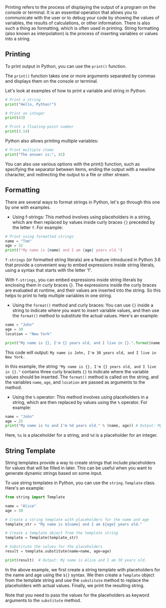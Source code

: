 Printing refers to the process of displaying the output of a program on the console or terminal. It is an essential operation that allows you to communicate with the user or to debug your code by showing the values of variables, the results of calculations, or other information.
There is also such a thing as formatting, which is often used in printing. String formatting (also known as interpolation) is the process of inserting variables or values into a string.

## Printing

To print output in Python, you can use the `print()` function.

The `print()` function takes one or more arguments separated by commas and displays them on the console or terminal.

Let's look at examples of how to print a variable and string in Python:

```python
# Print a string
print("Hello, Python!")

# Print an integer
print(43)

# Print a floating-point number
print(3.14)
```

Python also allows printing multiple variables:

```python
# Print multiple items
print("The answer is:", 42)
```

You can also use various options with the print() function, such as specifying the separator between items, ending the output with a newline character, and redirecting the output to a file or other stream.

## Formatting

There are several ways to format strings in Python, let's go through this one by one with examples.

- Using f-strings: This method involves using placeholders in a string, which are then replaced by values inside curly braces `{}` preceded by the letter `f`. For example:

```python
# Print using formatted strings
name = "Tom"
age = 32
print(f"My name is {name} and I am {age} years old.")
```

`f-strings` (or formatted string literals) are a feature introduced in Python 3.6 that provide a convenient way to embed expressions inside string literals, using a syntax that starts with the letter 'f'.

With `f-strings`, you can embed expressions inside string literals by enclosing them in curly braces {}. The expressions inside the curly braces are evaluated at runtime, and their values are inserted into the string. So this helps to print to help multiple variables in one string.

- Using the `format()` method and curly braces: You can use `{}` inside a string to indicate where you want to insert variable values, and then use the `format()` method to substitute the actual values. Here's an example:

```python
name = "John"
age = 30
location = "New York"

print("My name is {}, I'm {} years old, and I live in {}.".format(name, age, location))
```

This code will output: `My name is John, I'm 30 years old, and I live in New York.`

In this example, the string `"My name is {}, I'm {} years old, and I live in {}."` contains three curly brackets `{}` to indicate where the variable values should be inserted. The `format()` method is called on the string, and the variables `name`, `age`, and `location` are passed as arguments to the method.

- Using the `%` operator: This method involves using placeholders in a string, which are then replaced by values using the `%` operator. For example:

```python
name = "John"
age = 25
print("My name is %s and I'm %d years old." % (name, age)) # Output: My name is John and I'm 25 years old.
```

Here, `%s` is a placeholder for a string, and `%d` is a placeholder for an integer.

## String Template

String templates provide a way to create strings that include placeholders for values that will be filled in later. This can be useful when you want to generate dynamic strings based on some input.

To use string templates in Python, you can use the `string.Template` class. Here's an example:

```python
from string import Template

name = "Alice"
age = 30

# Create a string template with placeholders for the name and age
template_str = "My name is ${name} and I am ${age} years old."

# Create a template object from the template string
template = Template(template_str)

# Substitute the values for the placeholders
result = template.substitute(name=name, age=age)

print(result)  # Output: My name is Alice and I am 30 years old.
```

In the above example, we first create a string template with placeholders for the name and age using the `${}` syntax. We then create a `Template` object from the template string and use the `substitute` method to replace the placeholders with actual values. Finally, we print the resulting string.

Note that you need to pass the values for the placeholders as keyword arguments to the `substitute` method.

